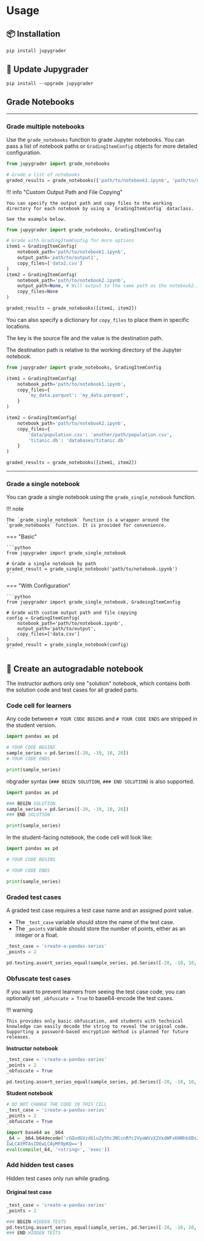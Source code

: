 # Usage

## 📦 Installation

```console
pip install jupygrader
```

## 🔄 Update Jupygrader

```console
pip install --upgrade jupygrader
```

## Grade Notebooks

---

### Grade multiple notebooks

Use the `grade_notebooks` function to grade Jupyter notebooks. You can pass a list of notebook paths or `GradingItemConfig` objects for more detailed configuration.

```python
from jupygrader import grade_notebooks

# Grade a list of notebooks
graded_results = grade_notebooks(['path/to/notebook1.ipynb', 'path/to/notebook2.ipynb'])
```

!!! info "Custom Output Path and File Copying"

    You can specify the output path and copy files to the working directory for each notebook by using a `GradingItemConfig` dataclass.

    See the example below.

```python
from jupygrader import grade_notebooks, GradingItemConfig

# Grade with GradingItemConfig for more options
item1 = GradingItemConfig(
    notebook_path='path/to/notebook1.ipynb',
    output_path='path/to/output1',
    copy_files=['data1.csv']
)
item2 = GradingItemConfig(
    notebook_path='path/to/notebook2.ipynb',
    output_path=None, # Will output to the same path as the notebook2.ipynb file
    copy_files=None
)

graded_results = grade_notebooks([item1, item2])
```

You can also specify a dictionary for `copy_files` to place them in specific locations.

The key is the source file and the value is the destination path.

The destination path is relative to the working directory of the Jupyter notebook.

```python
from jupygrader import grade_notebooks, GradingItemConfig

item1 = GradingItemConfig(
    notebook_path='path/to/notebook1.ipynb',
    copy_files={
        'my_data.parquet': 'my_data.parquet',
    }
)

item2 = GradingItemConfig(
    notebook_path='path/to/notebook2.ipynb',
    copy_files={
        'data/population.csv': 'another/path/population.csv',
        'titanic.db': 'databases/titanic.db'
    }
)

graded_results = grade_notebooks([item1, item2])
```

---

### Grade a single notebook

You can grade a single notebook using the `grade_single_notebook` function.

!!! note

    The `grade_single_notebook` function is a wrapper around the `grade_notebooks` function. It is provided for convenience.

=== "Basic"

    ```python
    from jupygrader import grade_single_notebook

    # Grade a single notebook by path
    graded_result = grade_single_notebook('path/to/notebook.ipynb')
    ```

=== "With Configuration"

    ```python
    from jupygrader import grade_single_notebook, GradeingItemConfig

    # Grade with custom output path and file copying
    config = GradingItemConfig(
        notebook_path='path/to/notebook.ipynb',
        output_path='path/to/output',
        copy_files=['data.csv']
    )
    graded_result = grade_single_notebook(config)
    ```

## 📒 Create an autogradable notebook

The instructor authors only one "solution" notebook, which contains both the solution code and test cases for all graded parts.

### Code cell for learners

Any code between `# YOUR CODE BEGINS` and `# YOUR CODE ENDS` are stripped in the student version.

```python
import pandas as pd

# YOUR CODE BEGINS
sample_series = pd.Series([-20, -10, 10, 20])
# YOUR CODE ENDS

print(sample_series)
```

nbgrader syntax (`### BEGIN SOLUTION`, `### END SOLUTION`) is also supported.

```python
import pandas as pd

### BEGIN SOLUTION
sample_series = pd.Series([-20, -10, 10, 20])
### END SOLUTION

print(sample_series)
```

In the student-facing notebook, the code cell will look like:

```python
import pandas as pd

# YOUR CODE BEGINS

# YOUR CODE ENDS

print(sample_series)
```

### Graded test cases

A graded test case requires a test case name and an assigned point value.

- The `_test_case` variable should store the name of the test case.
- The `_points` variable should store the number of points, either as an integer or a float.

```python
_test_case = 'create-a-pandas-series'
_points = 2

pd.testing.assert_series_equal(sample_series, pd.Series([-20, -10, 10, 20]))
```

### Obfuscate test cases

If you want to prevent learners from seeing the test case code, you can optionally set `_obfuscate = True` to base64-encode the test cases.

!!! warning

    This provides only basic obfuscation, and students with technical knowledge can easily decode the string to reveal the original code. Supporting a password-based encryption method is planned for future releases.

**Instructor notebook**

```python
_test_case = 'create-a-pandas-series'
_points = 2
_obfuscate = True

pd.testing.assert_series_equal(sample_series, pd.Series([-20, -10, 10, 20]))
```

**Student notebook**

```python
# DO NOT CHANGE THE CODE IN THIS CELL
_test_case = 'create-a-pandas-series'
_points = 2
_obfuscate = True

import base64 as _b64
_64 = _b64.b64decode('cGQudGVzdGluZy5hc3NlcnRfc2VyaWVzX2VxdWFsKHNhbXBsZV9zZXJpZXMsIHBkLlNlcmllcyhbLT\
IwLCAtMTAsIDEwLCAyMF0pKQ==')
eval(compile(_64, '<string>', 'exec'))
```

### Add hidden test cases

Hidden test cases only run while grading.

#### Original test case

```python
_test_case = 'create-a-pandas-series'
_points = 2

### BEGIN HIDDEN TESTS
pd.testing.assert_series_equal(sample_series, pd.Series([-20, -10, 10, 20]))
### END HIDDEN TESTS
```
